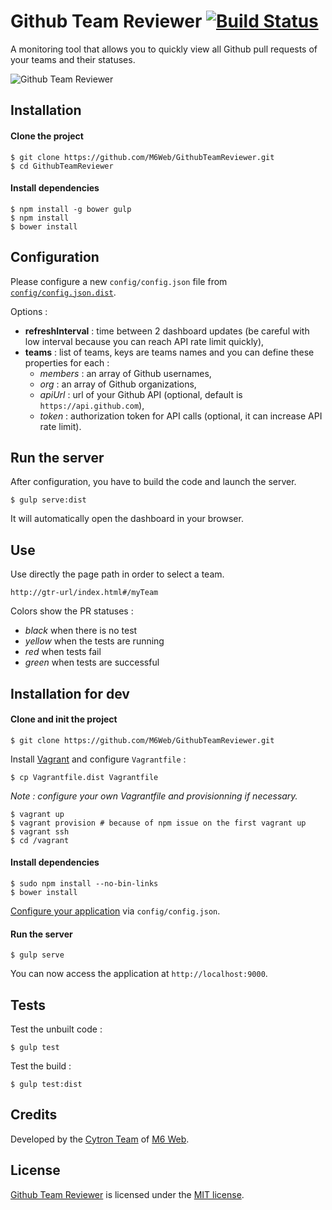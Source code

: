 # Github Team Reviewer [![Build Status](https://api.travis-ci.org/M6Web/GithubTeamReviewer.png?branch=master)](http://travis-ci.org/M6Web/GithubTeamReviewer)

A monitoring tool that allows you to quickly view all Github pull requests of your teams and their statuses.

![Github Team Reviewer](http://imagizer.imageshack.us/a/img674/2445/PYOJnf.png "Github Team Reviewer")

## Installation

#### Clone the project

```shell
$ git clone https://github.com/M6Web/GithubTeamReviewer.git
$ cd GithubTeamReviewer
```

#### Install dependencies

```shell
$ npm install -g bower gulp
$ npm install
$ bower install
```

## Configuration

Please configure a new `config/config.json` file from [`config/config.json.dist`](config/config.json.dist).

Options :

* **refreshInterval** : time between 2 dashboard updates (be careful with low interval because you can reach API rate limit quickly),
* **teams** : list of teams, keys are teams names and you can define these properties for each :
  * *members* : an array of Github usernames,
  * *org* : an array of Github organizations,
  * *apiUrl* : url of your Github API (optional, default is `https://api.github.com`),
  * *token* : authorization token for API calls (optional, it can increase API rate limit).

## Run the server

After configuration, you have to build the code and launch the server.

```shell
$ gulp serve:dist
```

It will automatically open the dashboard in your browser.

## Use

Use directly the page path in order to select a team.

```
http://gtr-url/index.html#/myTeam
```

Colors show the PR statuses :
* *black* when there is no test
* *yellow* when the tests are running
* *red* when tests fail
* *green* when tests are successful

## Installation for dev

#### Clone and init the project

```shell
$ git clone https://github.com/M6Web/GithubTeamReviewer.git
```

Install [Vagrant](http://www.vagrantup.com/downloads) and configure `Vagrantfile` :

```shell
$ cp Vagrantfile.dist Vagrantfile
```

*Note : configure your own Vagrantfile and provisionning if necessary.*

```shell
$ vagrant up
$ vagrant provision # because of npm issue on the first vagrant up 
$ vagrant ssh
$ cd /vagrant
```

#### Install dependencies

```shell
$ sudo npm install --no-bin-links
$ bower install
```

[Configure your application](#configuration) via `config/config.json`.

#### Run the server

```shell
$ gulp serve
```

You can now access the application at `http://localhost:9000`.

## Tests

Test the unbuilt code :

```shell
$ gulp test
```

Test the build :

```shell
$ gulp test:dist
```

## Credits

Developed by the [Cytron Team](http://cytron.fr/) of [M6 Web](http://tech.m6web.fr/).

## License

[Github Team Reviewer](https://github.com/M6Web/GithubTeamReviewer) is licensed under the [MIT license](LICENSE).
